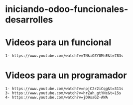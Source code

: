 # iniciando-odoo-funcionales-desarrolles

# Videos para un funcional
 ``` 
1- https://www.youtube.com/watch?v=TNkiOZY8MhE&t=783s
 ``` 
 
 
# Videos para un programador
 ``` 
1- https://www.youtube.com/watch?v=npjC2r2iCqg&t=311s
3- https://www.youtube.com/watch?v=hrZah_gtYNc&t=15s
4- https://www.youtube.com/watch?v=jD9saG2-AWA
 ``` 
